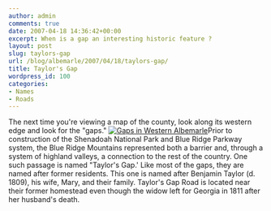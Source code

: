 ```yaml
---
author: admin
comments: true
date: 2007-04-18 14:36:42+00:00
excerpt: When is a gap an interesting historic feature ?
layout: post
slug: taylors-gap
url: /blog/albemarle/2007/04/18/taylors-gap/
title: Taylor's Gap
wordpress_id: 100
categories:
- Names
- Roads
---
```


The next time you're viewing a map of the county, look along its western edge and look for the "gaps." [![Gaps in Western Albemarle](http://www.locohistory.org/blog/wp-content/uploads/2007/04/taylorsgapmap.jpg)](http://www.locohistory.org/blog/?attachment_id=101)Prior to construction of the Shenadoah National Park and Blue Ridge Parkway system, the Blue Ridge Mountains represented both a barrier and, through a system of highland valleys, a connection to the rest of the country. One such passage is named "Taylor's Gap.' Like most of the gaps, they are named after former residents. This one is named after Benjamin Taylor (d. 1809), his wife, Mary, and their family. Taylor's Gap Road is located near their former homestead even though the widow left for Georgia in 1811 after her husband's death.



